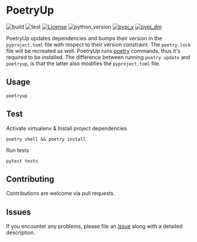 # PoetryUp

![build](https://github.com/MousaZeidBaker/poetryup/workflows/Publish/badge.svg)
![test](https://github.com/MousaZeidBaker/poetryup/workflows/Test/badge.svg)
[![License](https://img.shields.io/badge/License-MIT-yellow.svg)](LICENSE)
![python_version](https://img.shields.io/badge/python-%3E=3.6-blue.svg)
[![pypi_v](https://img.shields.io/pypi/v/poetryup.svg)](https://pypi.org/project/poetryup)
[![pypi_dm](https://img.shields.io/pypi/dm/poetryup.svg)](https://pypi.org/project/poetryup)

PoetryUp updates dependencies and bumps their version in the `pyproject.toml` file with respect to their version
constraint. The `poetry.lock` file will be recreated as well. PoetryUp runs
[poetry](https://github.com/python-poetry/poetry) commands, thus it's required to be installed. The difference between
running `poetry update` and `poetryup`, is that the latter also modifies the `pyproject.toml` file.

## Usage
```shell
poetryup
```

## Test
Activate virtualenv & Install project dependencies
```shell
poetry shell && poetry install
```

Run tests
```shell
pytest tests
```

## Contributing
Contributions are welcome via pull requests.

## Issues
If you encounter any problems, please file an [issue](https://github.com/MousaZeidBaker/poetryup/issues) along with a
detailed description.
